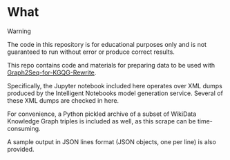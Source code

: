 What
====

> [!WARNING]
> The code in this repository is for educational purposes only and is not guaranteed to run without error or produce correct results.

This repo contains code and materials for preparing data to be used
with [Graph2Seq-for-KGQG-Rewrite](https://github.com/alexsmaliy/Graph2Seq-for-KGQG-Rewrite).

Specifically, the Jupyter notebook included here operates over XML dumps
produced by the Intelligent Notebooks model generation service. Several
of these XML dumps are checked in here.

For convenience, a Python pickled archive of a subset of WikiData Knowledge Graph
triples is included as well, as this scrape can be time-consuming.

A sample output in JSON lines format (JSON objects, one per line) is also provided.

